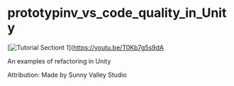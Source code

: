 # prototypinv_vs_code_quality_in_Unity
[![Tutorial Sectiont 1](http://img.youtube.com/vi/T0Kb7g5s9dA/hqdefault.jpg)](https://youtu.be/T0Kb7g5s9dA
<p>  An examples of refactoring in Unity

<p>Attribution:
Made by Sunny Valley Studio
